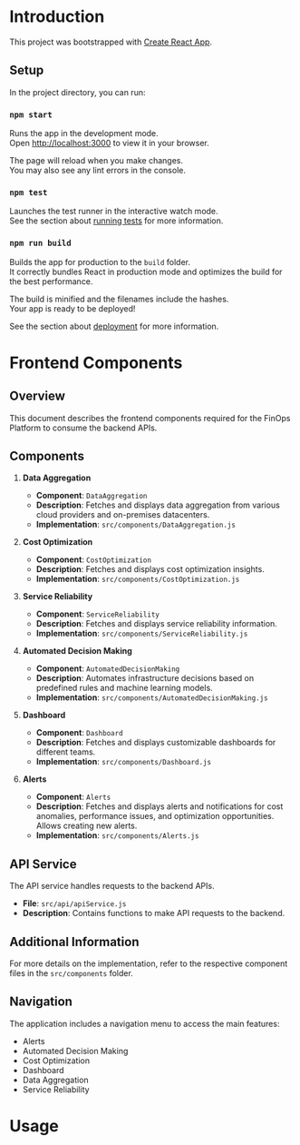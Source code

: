# Introduction

This project was bootstrapped with [Create React App](https://github.com/facebook/create-react-app).

## Setup

In the project directory, you can run:

### `npm start`

Runs the app in the development mode.\
Open [http://localhost:3000](http://localhost:3000) to view it in your browser.

The page will reload when you make changes.\
You may also see any lint errors in the console.

### `npm test`

Launches the test runner in the interactive watch mode.\
See the section about [running tests](https://facebook.github.io/create-react-app/docs/running-tests) for more information.

### `npm run build`

Builds the app for production to the `build` folder.\
It correctly bundles React in production mode and optimizes the build for the best performance.

The build is minified and the filenames include the hashes.\
Your app is ready to be deployed!

See the section about [deployment](https://facebook.github.io/create-react-app/docs/deployment) for more information.

# Frontend Components

## Overview
This document describes the frontend components required for the FinOps Platform to consume the backend APIs.

## Components

1. **Data Aggregation**
   - **Component**: `DataAggregation`
   - **Description**: Fetches and displays data aggregation from various cloud providers and on-premises datacenters.
   - **Implementation**: `src/components/DataAggregation.js`

2. **Cost Optimization**
   - **Component**: `CostOptimization`
   - **Description**: Fetches and displays cost optimization insights.
   - **Implementation**: `src/components/CostOptimization.js`

3. **Service Reliability**
   - **Component**: `ServiceReliability`
   - **Description**: Fetches and displays service reliability information.
   - **Implementation**: `src/components/ServiceReliability.js`

4. **Automated Decision Making**
   - **Component**: `AutomatedDecisionMaking`
   - **Description**: Automates infrastructure decisions based on predefined rules and machine learning models.
   - **Implementation**: `src/components/AutomatedDecisionMaking.js`

5. **Dashboard**
   - **Component**: `Dashboard`
   - **Description**: Fetches and displays customizable dashboards for different teams.
   - **Implementation**: `src/components/Dashboard.js`

6. **Alerts**
   - **Component**: `Alerts`
   - **Description**: Fetches and displays alerts and notifications for cost anomalies, performance issues, and optimization opportunities. Allows creating new alerts.
   - **Implementation**: `src/components/Alerts.js`

## API Service

The API service handles requests to the backend APIs.

- **File**: `src/api/apiService.js`
- **Description**: Contains functions to make API requests to the backend.

## Additional Information
For more details on the implementation, refer to the respective component files in the `src/components` folder.

## Navigation
The application includes a navigation menu to access the main features:
- Alerts
- Automated Decision Making
- Cost Optimization
- Dashboard
- Data Aggregation
- Service Reliability

# Usage

